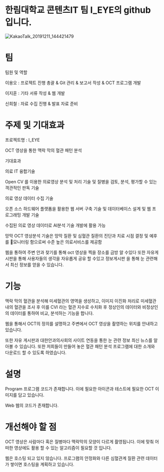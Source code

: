 # 한림대학교 콘텐츠IT 팀 I_EYE의 github 입니다.
![KakaoTalk_20191211_144421479](https://user-images.githubusercontent.com/58760793/70594764-d10e5800-1c24-11ea-9b77-edf3906ccb45.jpg)

# 팀
팀원 및 역할 

이용오 : 프로젝트 진행 총괄 & Git 관리 & 보고서 작성 & OCT 프로그램 개발

이지훈 : 기타 서류 작성 & 웹 개발 

신희철 : 자료 수집 진행 & 발표 자료 준비


# 주제 및 기대효과
프로젝트명 : I_EYE

OCT 영상을 통한 맥락 막의 혈관 패턴 분석

기대효과

  의료 IT 융합기술
  
Open CV 를 이용한 의료영상 분석 및 처리 기술 및 질병을 검토, 분석, 평가할 수 있는 객관적인 판독 기술

  의료 영상 데이터 수집 기술
  
오픈 소스 하드웨어 플랫폼을 활용한 웹 서버 구축 기술 및  데이터베이스 설계 및 웹 프로그래밍 개발 기술

수집된 의료 영상 데이터로 AI분석 기술 개발에 활용 가능

망막 OCT 영상분석 기술은 망막 질환 및 심혈관 질환의 진단과 치료 시점 결정 및 예후를 모니터링 함으로써 수준 높은 의료서비스를 제공함

웹을 통하여 주변 안과 찾기를 통해 oct 영상을 찍을 장소를 금방 알 수있다 또한 자유게시판을 통해 사용자들의 생각을 자유롭게 공유 할 수있고 정보게시판
을 통해 눈 관련해서 최신 정보를 얻을 수 있습니다.

# 기능
맥락 막의 혈관을 분석해 미세혈관의 영역을 생성하고, 이미지 이진화 처리로 미세혈관 내의 혈관을 조사 후 이를 CVI 라는 혈관 지수로 수치화 후 정상인의 데이터와 비정상인의 데이터를 통하여 비교, 분석하는 기능을 합니다.

웹을 통해서 OCT의 정의를 설명하고 주변에서 OCT 영상을 촬영하는 위치를 안내하고 있습니다. 

또한 자유 게시판과 대한안과의사회의 사이트 연동을 통한 눈 관련 정보 최신 뉴스를 알아볼 수 있습니다. 또한 저희들이 만들어 놓은 혈관 패턴 분석 프로그램에 대한 소개와 다운로드 할 수 있도록 하였습니다.

# 설명
Program
프로그램 코드가 존재합니다. 이에 필요한 아이콘과 테스트에 필요한 OCT 이미지를 담고 있습니다.

Web
웹의 코드가 존재합니다.



# 개선해야 할 점
OCT 영상은 사람마다 혹은 질병마다 맥락막의 모양이 다르게 촬영됩니다. 이에 맞춰 어떠한 영상에도 활용 할 수 있는 알고리즘이 필요할 것 입니다.

웹은 호스팅 되고 있지 않습니다. 프로그램의 안정화와 다른 심혈관계 질환 관련 데이터가 쌓이면 호스팅을 계획하고 있습니다.



